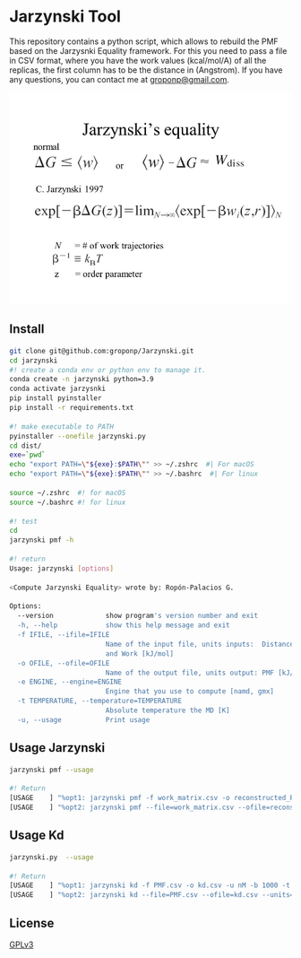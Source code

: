 # Jarzynski Tool
This repository contains a python script, which allows to rebuild the PMF based on the Jarzysnki Equality framework. For this you need to pass a file in CSV format, where you have the work values ​​(kcal/mol/A) of all the replicas, the first column has to be the distance in (Angstrom). If you have any questions, you can contact me at groponp@gmail.com.

<img src="figures/slide_3.jpeg">

## Install
```bash
git clone git@github.com:groponp/Jarzynski.git
cd jarzynski 
#! create a conda env or python env to manage it.
conda create -n jarzynski python=3.9
conda activate jarzysnki 
pip install pyinstaller 
pip install -r requirements.txt 

#! make executable to PATH
pyinstaller --onefile jarzynski.py 
cd dist/
exe=`pwd`
echo "export PATH=\"${exe}:$PATH\"" >> ~/.zshrc  #| For macOS 
echo "export PATH=\"${exe}:$PATH\"" >> ~/.bashrc  #| For linux

source ~/.zshrc  #! for macOS
source ~/.bashrc #! for linux

#! test 
cd 
jarzynski pmf -h 

#! return
Usage: jarzynski [options]

<Compute Jarzynski Equality> wrote by: Ropón-Palacios G.

Options:
  --version             show program's version number and exit
  -h, --help            show this help message and exit
  -f IFILE, --ifile=IFILE
                        Name of the input file, units inputs:  Distance [nm]
                        and Work [kJ/mol]
  -o OFILE, --ofile=OFILE
                        Name of the output file, units output: PMF [kJ/mol]
  -e ENGINE, --engine=ENGINE
                        Engine that you use to compute [namd, gmx]
  -t TEMPERATURE, --temperature=TEMPERATURE
                        Absolute temperature the MD [K]
  -u, --usage           Print usage
```

## Usage Jarzynski 
```bash
jarzynski pmf --usage 

#! Return 
[USAGE    ] "%opt1: jarzynski pmf -f work_matrix.csv -o reconstructed_PMF.csv -t 300 -e gmx"
[USAGE    ] "%opt2: jarzynski pmf --file=work_matrix.csv --ofile=reconstructed_PMF.csv --temperature=300 --engine=gmx"
```

## Usage Kd 
```bash
jarzynski.py  --usage 

#! Return 
[USAGE    ] "%opt1: jarzynski kd -f PMF.csv -o kd.csv -u nM -b 1000 -t 300 -e gmx"
[USAGE    ] "%opt2: jarzynski kd --file=PMF.csv --ofile=kd.csv --units=nM --box_volume=1000 --temperature=300 --engine=gmx"
```


## License 
[GPLv3](https://www.gnu.org/licenses/gpl-3.0.en.html)